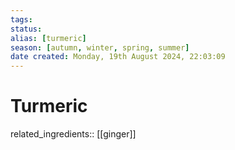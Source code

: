 ```yaml
---
tags: 
status:
alias: [turmeric]
season: [autumn, winter, spring, summer]
date created: Monday, 19th August 2024, 22:03:09
---
```


# Turmeric

related_ingredients:: [[ginger]]